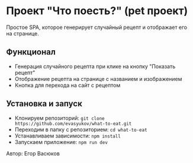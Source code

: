 # Проект "Что поесть?" (pet проект)

Простое SPA, которое генерирует случайный рецепт и отображает его на странице.

## Функционал 

- Генерация случайного рецепта при клике на кнопку "Показать рецепт"
- Отображение рецепта на странице с названием и изображением 
- Кнопка для перехода на сайт с рецептом

## Установка и запуск

- Клонируем репозиторий: `git clone https://github.com/evasyukov/what-to-eat.git`
- Переходим в папку с репозиторием: `cd what-to-eat`
- Устанавливаем зависимости: `npm install`
- Запускаем приложение: `npm run dev`

Автор: Егор Васюков